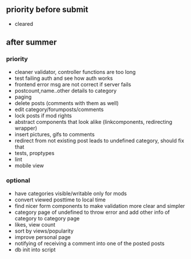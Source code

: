 ## priority before submit

- cleared

## after summer

### priority 
- cleaner validator, controller functions are too long
- test failing auth and see how auth works
- frontend error msg are not correct if server fails
- postcount,name..other details to category
- paging
- delete posts (comments with them as well)
- edit category/forumposts/comments
- lock posts if mod rights
- abstract components that look alike (linkcomponents, redirecting wrapper)
- insert pictures, gifs to comments
- redirect from not existing post leads to undefined category, should fix that
- tests, proptypes
- lint
- mobile view
### optional
- have categories visible/writable only for mods
- convert viewed posttime to local time
- find nicer form components to make validation more clear and simpler
- category page of undefined to throw error and add other info of category to category page
- likes, view count
- sort by views/popularity
- improve personal page
- notifying of receiving a comment into one of the posted posts
- db init into script